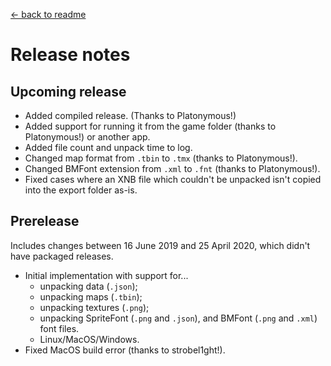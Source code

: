 [← back to readme](README.md)

# Release notes
## Upcoming release
* Added compiled release. (Thanks to Platonymous!)
* Added support for running it from the game folder (thanks to Platonymous!) or another app.
* Added file count and unpack time to log.
* Changed map format from `.tbin` to `.tmx` (thanks to Platonymous!).
* Changed BMFont extension from `.xml` to `.fnt` (thanks to Platonymous!).
* Fixed cases where an XNB file which couldn't be unpacked isn't copied into the export folder as-is.

## Prerelease
Includes changes between 16 June 2019 and 25 April 2020, which didn't have packaged releases.

* Initial implementation with support for...
  * unpacking data (`.json`);
  * unpacking maps (`.tbin`);
  * unpacking textures (`.png`);
  * unpacking SpriteFont (`.png` and `.json`), and BMFont (`.png` and `.xml`) font files.
  * Linux/MacOS/Windows.
* Fixed MacOS build error (thanks to strobel1ght!).
